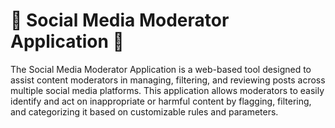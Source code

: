 # 📱 Social Media Moderator Application 🚀
The Social Media Moderator Application is a web-based tool designed to assist content moderators in managing, filtering, and reviewing posts across multiple social media platforms. This application allows moderators to easily identify and act on inappropriate or harmful content by flagging, filtering, and categorizing it based on customizable rules and parameters.
